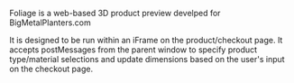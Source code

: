 Foliage is a web-based 3D product preview develped for BigMetalPlanters.com

It is designed to be run within an iFrame on the product/checkout page. It accepts postMessages from the parent window to specify product type/material selections and update dimensions based on the user's input on the checkout page. 
